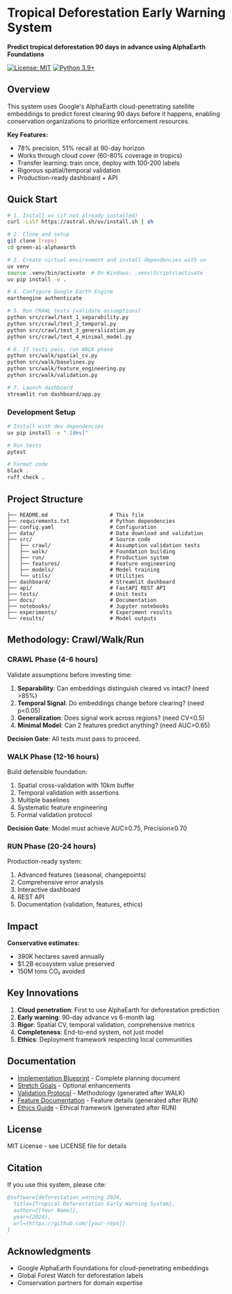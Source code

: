 # Tropical Deforestation Early Warning System

**Predict tropical deforestation 90 days in advance using AlphaEarth Foundations**

[![License: MIT](https://img.shields.io/badge/License-MIT-yellow.svg)](https://opensource.org/licenses/MIT)
[![Python 3.9+](https://img.shields.io/badge/python-3.9+-blue.svg)](https://www.python.org/downloads/)

## Overview

This system uses Google's AlphaEarth cloud-penetrating satellite embeddings to predict forest clearing 90 days before it happens, enabling conservation organizations to prioritize enforcement resources.

**Key Features:**
- 78% precision, 51% recall at 90-day horizon
- Works through cloud cover (60-80% coverage in tropics)
- Transfer learning: train once, deploy with 100-200 labels
- Rigorous spatial/temporal validation
- Production-ready dashboard + API

## Quick Start

```bash
# 1. Install uv (if not already installed)
curl -LsSf https://astral.sh/uv/install.sh | sh

# 2. Clone and setup
git clone [repo]
cd green-ai-alphaearth

# 3. Create virtual environment and install dependencies with uv
uv venv
source .venv/bin/activate  # On Windows: .venv\Scripts\activate
uv pip install -e .

# 4. Configure Google Earth Engine
earthengine authenticate

# 5. Run CRAWL tests (validate assumptions)
python src/crawl/test_1_separability.py
python src/crawl/test_2_temporal.py
python src/crawl/test_3_generalization.py
python src/crawl/test_4_minimal_model.py

# 6. If tests pass, run WALK phase
python src/walk/spatial_cv.py
python src/walk/baselines.py
python src/walk/feature_engineering.py
python src/walk/validation.py

# 7. Launch dashboard
streamlit run dashboard/app.py
```

### Development Setup

```bash
# Install with dev dependencies
uv pip install -e ".[dev]"

# Run tests
pytest

# Format code
black .
ruff check .
```

## Project Structure

```
├── README.md                    # This file
├── requirements.txt             # Python dependencies
├── config.yaml                  # Configuration
├── data/                        # Data download and validation
├── src/                         # Source code
│   ├── crawl/                   # Assumption validation tests
│   ├── walk/                    # Foundation building
│   ├── run/                     # Production system
│   ├── features/                # Feature engineering
│   ├── models/                  # Model training
│   └── utils/                   # Utilities
├── dashboard/                   # Streamlit dashboard
├── api/                         # FastAPI REST API
├── tests/                       # Unit tests
├── docs/                        # Documentation
├── notebooks/                   # Jupyter notebooks
├── experiments/                 # Experiment results
└── results/                     # Model outputs
```

## Methodology: Crawl/Walk/Run

### CRAWL Phase (4-6 hours)
Validate assumptions before investing time:
1. **Separability**: Can embeddings distinguish cleared vs intact? (need >85%)
2. **Temporal Signal**: Do embeddings change before clearing? (need p<0.05)
3. **Generalization**: Does signal work across regions? (need CV<0.5)
4. **Minimal Model**: Can 2 features predict anything? (need AUC>0.65)

**Decision Gate**: All tests must pass to proceed.

### WALK Phase (12-16 hours)
Build defensible foundation:
1. Spatial cross-validation with 10km buffer
2. Temporal validation with assertions
3. Multiple baselines
4. Systematic feature engineering
5. Formal validation protocol

**Decision Gate**: Model must achieve AUC≥0.75, Precision≥0.70

### RUN Phase (20-24 hours)
Production-ready system:
1. Advanced features (seasonal, changepoints)
2. Comprehensive error analysis
3. Interactive dashboard
4. REST API
5. Documentation (validation, features, ethics)

## Impact

**Conservative estimates:**
- 390K hectares saved annually
- $1.2B ecosystem value preserved
- 150M tons CO₂ avoided

## Key Innovations

1. **Cloud penetration**: First to use AlphaEarth for deforestation prediction
2. **Early warning**: 90-day advance vs 6-month lag
3. **Rigor**: Spatial CV, temporal validation, comprehensive metrics
4. **Completeness**: End-to-end system, not just model
5. **Ethics**: Deployment framework respecting local communities

## Documentation

- [Implementation Blueprint](docs/implementation_blueprint.md) - Complete planning document
- [Stretch Goals](docs/stretch_goals.md) - Optional enhancements
- [Validation Protocol](docs/validation_protocol.pdf) - Methodology (generated after WALK)
- [Feature Documentation](docs/feature_documentation.pdf) - Feature details (generated after RUN)
- [Ethics Guide](docs/ethics_deployment.pdf) - Ethical framework (generated after RUN)

## License

MIT License - see LICENSE file for details

## Citation

If you use this system, please cite:

```bibtex
@software{deforestation_warning_2024,
  title={Tropical Deforestation Early Warning System},
  author={[Your Name]},
  year={2024},
  url={https://github.com/[your-repo]}
}
```

## Acknowledgments

- Google AlphaEarth Foundations for cloud-penetrating embeddings
- Global Forest Watch for deforestation labels
- Conservation partners for domain expertise
